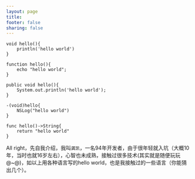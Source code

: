 ```yaml
---
layout: page
title: 
footer: false
sharing: false
---
```


	void hello(){
		println('hello world')
	}
	
	function hello(){
		echo "hello world";
	}
	
	public void hello(){
		System.out.println('hello world');	
	}
	
	-(void)hello{
		NSLog("hello world")
	}

	func hello()->String{
		return "hello world"
	}


All right，先自我介绍，我叫`龚凯`，一名94年开发者，由于很年轻就入坑（大概10年，当时也就16岁左右），心智也未成熟，接触过很多技术(其实就是随便玩玩@~@)，如以上用各种语言写的hello world，也是我接触过的一些语言（你能猜出几个）。